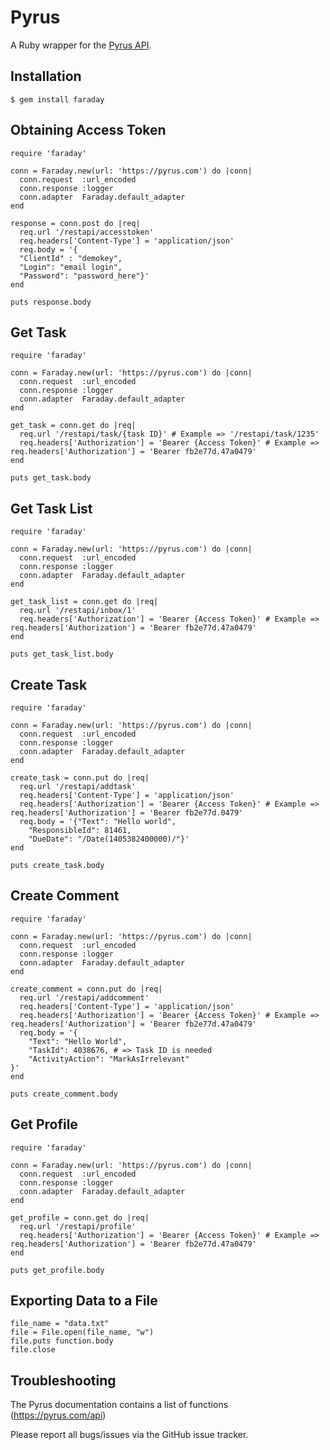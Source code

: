 Pyrus
=====


A Ruby wrapper for the [Pyrus API](https://pyrus.com/api).


Installation
------------

    $ gem install faraday


Obtaining Access Token
-------------------------------

    require 'faraday'

    conn = Faraday.new(url: 'https://pyrus.com') do |conn|
      conn.request  :url_encoded           
      conn.response :logger             
      conn.adapter  Faraday.default_adapter
    end

    response = conn.post do |req|
      req.url '/restapi/accesstoken'
      req.headers['Content-Type'] = 'application/json'
      req.body = '{
      "ClientId" : "demokey",
      "Login": "email login",
      "Password": "password_here"}'
    end

    puts response.body

Get Task
-------------------------------

    require 'faraday'

    conn = Faraday.new(url: 'https://pyrus.com') do |conn|
      conn.request  :url_encoded           
      conn.response :logger             
      conn.adapter  Faraday.default_adapter
    end

    get_task = conn.get do |req|                           
      req.url '/restapi/task/{task ID}' # Example => '/restapi/task/1235'
      req.headers['Authorization'] = 'Bearer {Access Token}' # Example => req.headers['Authorization'] = 'Bearer fb2e77d.47a0479'
    end

    puts get_task.body

 Get Task List
-------------------------------
    
    require 'faraday'

    conn = Faraday.new(url: 'https://pyrus.com') do |conn|
      conn.request  :url_encoded           
      conn.response :logger             
      conn.adapter  Faraday.default_adapter
    end

    get_task_list = conn.get do |req|                           
      req.url '/restapi/inbox/1'
      req.headers['Authorization'] = 'Bearer {Access Token}' # Example => req.headers['Authorization'] = 'Bearer fb2e77d.47a0479'
    end

    puts get_task_list.body

Create Task
-------------------------------

    require 'faraday'

    conn = Faraday.new(url: 'https://pyrus.com') do |conn|
      conn.request  :url_encoded           
      conn.response :logger             
      conn.adapter  Faraday.default_adapter
    end

    create_task = conn.put do |req|
      req.url '/restapi/addtask'
      req.headers['Content-Type'] = 'application/json'
      req.headers['Authorization'] = 'Bearer {Access Token}' # Example => req.headers['Authorization'] = 'Bearer fb2e77d.0479'
      req.body = '{"Text": "Hello world",
        "ResponsibleId": 81461,
        "DueDate": "/Date(1405382400000)/"}'
    end 

    puts create_task.body

Create Comment
-------------------------------

    require 'faraday'

    conn = Faraday.new(url: 'https://pyrus.com') do |conn|
      conn.request  :url_encoded           
      conn.response :logger             
      conn.adapter  Faraday.default_adapter
    end

    create_comment = conn.put do |req|
      req.url '/restapi/addcomment'
      req.headers['Content-Type'] = 'application/json'
      req.headers['Authorization'] = 'Bearer {Access Token}' # Example => req.headers['Authorization'] = 'Bearer fb2e77d.47a0479'
      req.body = '{
        "Text": "Hello World",
        "TaskId": 4038676, # => Task ID is needed 
        "ActivityAction": "MarkAsIrrelevant"
    }'
    end 

    puts create_comment.body

Get Profile
-------------------------------

    require 'faraday'

    conn = Faraday.new(url: 'https://pyrus.com') do |conn|
      conn.request  :url_encoded           
      conn.response :logger             
      conn.adapter  Faraday.default_adapter
    end

    get_profile = conn.get do |req|
      req.url '/restapi/profile'
      req.headers['Authorization'] = 'Bearer {Access Token}' # Example => req.headers['Authorization'] = 'Bearer fb2e77d.47a0479'
    end 

    puts get_profile.body

Exporting Data to a File
-------------------------------

    file_name = "data.txt"
    file = File.open(file_name, "w")
    file.puts function.body
    file.close

Troubleshooting
---------------

The Pyrus documentation contains a list of functions (https://pyrus.com/api)

Please report all bugs/issues via the GitHub issue tracker.
